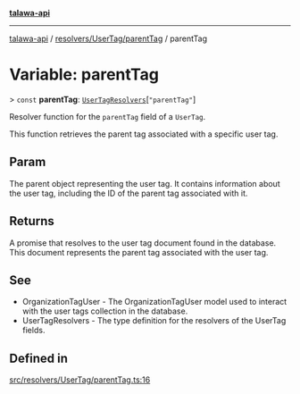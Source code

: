 [**talawa-api**](../../../../README.md)

***

[talawa-api](../../../../modules.md) / [resolvers/UserTag/parentTag](../README.md) / parentTag

# Variable: parentTag

\> `const` **parentTag**: [`UserTagResolvers`](../../../../types/generatedGraphQLTypes/type-aliases/UserTagResolvers.md)\[`"parentTag"`\]

Resolver function for the `parentTag` field of a `UserTag`.

This function retrieves the parent tag associated with a specific user tag.

## Param

The parent object representing the user tag. It contains information about the user tag, including the ID of the parent tag associated with it.

## Returns

A promise that resolves to the user tag document found in the database. This document represents the parent tag associated with the user tag.

## See

 - OrganizationTagUser - The OrganizationTagUser model used to interact with the user tags collection in the database.
 - UserTagResolvers - The type definition for the resolvers of the UserTag fields.

## Defined in

[src/resolvers/UserTag/parentTag.ts:16](https://github.com/PalisadoesFoundation/talawa-api/blob/3a5276aff43f5de4f7fab3ec9683a420dcdc7a06/src/resolvers/UserTag/parentTag.ts#L16)
